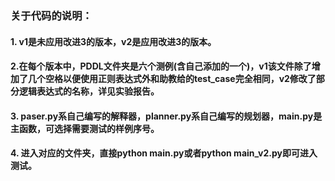 ### 关于代码的说明：

#### 1. v1是未应用改进3的版本，v2是应用改进3的版本。

#### 2.在每个版本中，PDDL文件夹是六个测例(含自己添加的一个)，v1该文件除了增加了几个空格以便使用正则表达式外和助教给的test_case完全相同，v2修改了部分逻辑表达式的名称，详见实验报告。

#### 3. paser.py系自己编写的解释器，planner.py系自己编写的规划器，main.py是主函数，可选择需要测试的样例序号。

#### 4. 进入对应的文件夹，直接python main.py或者python main_v2.py即可进入测试。



